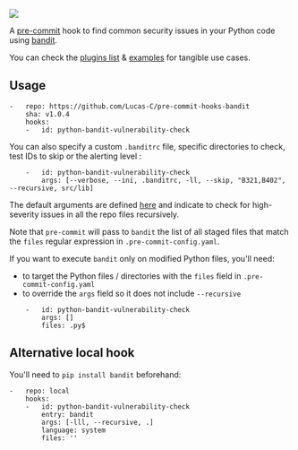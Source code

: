 [![](https://travis-ci.org/Lucas-C/pre-commit-hooks-bandit.svg?branch=master)](https://travis-ci.org/Lucas-C/pre-commit-hooks-bandit)

A [pre-commit](https://pre-commit.com) hook to find common security issues in your Python code using [bandit](//pypi.python.org/pypi/bandit).

You can check the [plugins list](/openstack/bandit/tree/master/bandit/plugins) & [examples](/openstack/bandit/tree/master/examples) for tangible use cases.


## Usage
```
-   repo: https://github.com/Lucas-C/pre-commit-hooks-bandit
    sha: v1.0.4
    hooks:
    -   id: python-bandit-vulnerability-check
```

You can also specify a custom `.banditrc` file, specific directories to check, test IDs to skip or the alerting level :
```
    -   id: python-bandit-vulnerability-check
        args: [--verbose, --ini, .banditrc, -ll, --skip, "B321,B402", --recursive, src/lib]
```

The default arguments are defined [here](https://github.com/Lucas-C/pre-commit-hooks-bandit/blob/master/hooks.yaml#L6) and indicate to check for high-severity issues in all the repo files recursively.

Note that `pre-commit` will pass to `bandit` the list of all staged files that match the `files` regular expression in `.pre-commit-config.yaml`.

If you want to execute `bandit` only on modified Python files, you'll need:

- to target the Python files / directories with the `files` field in `.pre-commit-config.yaml`
- to override the `args` field so it does not include `--recursive`

```
    -   id: python-bandit-vulnerability-check
        args: []
        files: .py$
```


## Alternative local hook
You'll need to `pip install bandit` beforehand:
```
-   repo: local
    hooks:
    -   id: python-bandit-vulnerability-check
        entry: bandit
        args: [-lll, --recursive, .]
        language: system
        files: ''
```

